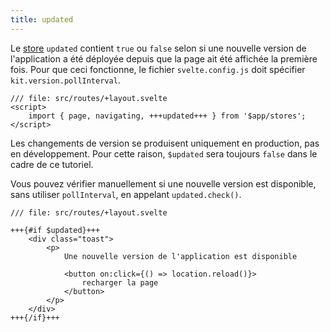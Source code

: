 ```yaml
---
title: updated
---
```


Le <span class="vo">[store](PUBLIC_SVELTE_SITE_URL/docs/sveltejs#store)</span> `updated` contient `true` ou `false` selon si une nouvelle version de l'application a été déployée depuis que la page ait été affichée la première fois. Pour que ceci fonctionne, le fichier `svelte.config.js` doit spécifier `kit.version.pollInterval`.

```svelte
/// file: src/routes/+layout.svelte
<script>
	import { page, navigating, +++updated+++ } from '$app/stores';
</script>
```

Les changements de version se produisent uniquement en production, pas en développement. Pour cette raison, `$updated` sera toujours `false` dans le cadre de ce tutoriel.

Vous pouvez vérifier manuellement si une nouvelle version est disponible, sans utiliser `pollInterval`, en appelant `updated.check()`.

```svelte
/// file: src/routes/+layout.svelte

+++{#if $updated}+++
	<div class="toast">
		<p>
			Une nouvelle version de l'application est disponible

			<button on:click={() => location.reload()}>
				recharger la page
			</button>
		</p>
	</div>
+++{/if}+++
```
